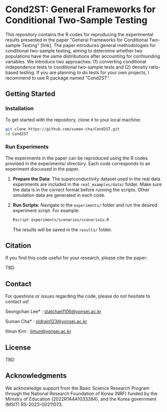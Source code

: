 # Cond2ST: General Frameworks for Conditional Two-Sample Testing

This repository contains the R codes for reproducing the experimental results presented in the paper "General Frameworks for Conditional Two-sample Testing" [link]. 
The paper introduces general methodologies for conditional two-sample testing, aiming to determine whether two populations have the same distributions after accounting for confounding variables. We introduce two approaches: (1) converting conditional independence tests to conditional two-sample tests and (2) density ratio-based testing. If you are planning to do tests for your own projects, I recommend to use R package named "Cond2ST". 

## Getting Started 

### Installation

To get started with the repository, clone it to your local machine:

```sh
git clone https://github.com/suman-cha/Cond2ST.git
cd Cond2ST
```

### Run Experiments

The experiments in the paper can be reproduced using the R codes provided in the experiments/ directory. Each code corresponds to an experiment discussed in the paper.

1. **Prepare the Data**: The superconductivity dataset used in the real data experiments are included in the `real_examples/data/` folder. Make sure the data is in the correct format before running the scripts. Other simulation data are generated in each code. 

2. **Run Scripts**: Navigate to the `experiments/` folder and run the desired experiment script. For example:
   ```sh
   Rscript experiments/scenarios/scenario1u.R
   ```
   The results will be saved in the `results/` folder.



## Citation

If you find this code useful for your research, please cite the paper:

TBD

## Contact

For questions or issues regarding the code, please do not hesitate to contact us!

Seongchan Lee* : statchan1106@yonsei.ac.kr

Suman Cha* : oldrain123@yonsei.ac.kr 

Ilmun Kim : ilmun@yonsei.ac.kr 

## License

TBD

## Acknowledgments

We acknowledge support from the Basic Science Research Program through the National Research Foundation of Korea (NRF) funded by the Ministry of Education (2022R1A4A1033384), and the Korea government (MSIT) RS-2023-00211073.
